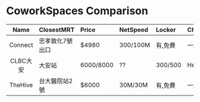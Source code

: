 # CoworkSpaces Comparison

|  Name   | ClosestMRT | Price       | NetSpeed | Locker    | Chair        |
|:-------:|:-----------|:------------|:---------|:----------|:-------------|
| Connect | 忠孝敦化7號出口   | $4980       | 300/100M | 有,免費      | 一般椅子         |
| CLBC大安  | 大安站        | $6000/$8000 | ??       | $300/$500 | HermanMiller |
| TheHive | 台大醫院站2號    | $6000       | 30M/30M  | 有,免費      | 一般椅子         |
